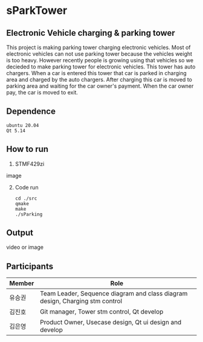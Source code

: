 # sParkTower

## Electronic Vehicle charging & parking tower

 This project is making parking tower charging electronic vehicles. Most of electronic vehicles can not use parking tower because the vehicles weight is too heavy. However recently people is growing using that vehicles so we decieded to make parking tower for electronic vehicles. This tower has auto chargers. When a car is entered this tower that car is parked in charging area and charged by the auto chargers. After charging this car is moved to parking area and waiting for the car owner's payment. When the car owner pay, the car is moved to exit.

## Dependence

 ```
 ubuntu 20.04
 Qt 5.14
 ```

 ## How to run

 1. STMF429zi 

 image

 2. Code run

    ```shell
    cd ./src
    qmake
    make
    ./sParking
    ```

## Output

video or image

## Participants

| Member | Role |
|----|----|
|유승권| Team Leader, Sequence diagram and class diagram design, Charging stm control|
|김진호| Git manager, Tower stm control, Qt develop|
|김은영| Product Owner, Usecase design, Qt ui design and develop|
